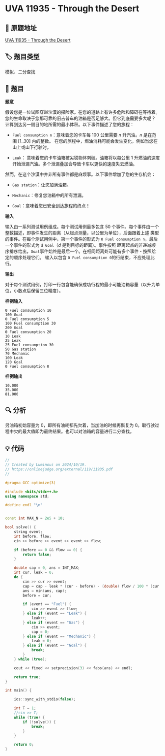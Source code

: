 # UVA 11935 - Through the Desert

## 🚀 原题地址
[UVA 11935 - Through the Desert](https://onlinejudge.org/external/119/11935.pdf)

## 🏷️ 题目类型

模拟、二分查找

## 📜 题目

**题意**

假设您是一位试图穿越沙漠的探险家。在您的道路上有许多危险和障碍在等待着。您的生命取决于您那可靠的旧吉普车的油箱是否足够大。但它到底需要多大呢？
计算到达另一侧目的地所需的最小体积。以下事件描述了您的旅程：
- `Fuel consumption n`：意味着您的卡车每 $100$ 公里需要 $n$ 升汽油。$n$ 是在范围 $[1..30]$ 内的整数。 在您的旅程中，燃油消耗可能会发生变化，例如当您在山上或山下行驶时。

- `Leak`： 意味着您的卡车油箱被尖锐物体刺破。油箱将以每公里 $1$ 升燃油的速度开始泄漏汽油。多个泄漏叠加会导致卡车以更快的速度失去燃油。

然而，在这个沙漠中并非所有事件都是麻烦事。以下事件增加了您的生存机会：

- `Gas station`：让您加满油箱。

- `Mechanic`：修复您油箱中的所有泄漏。

- `Goal`：意味着您已安全到达旅程的终点！

**输入**

输入由一系列测试用例组成。每个测试用例最多包含 $50$ 个事件。每个事件由一个整数描述，即事件发生的距离（从起点测量，以公里为单位），后面跟着上述
类型的事件。在每个测试用例中，第一个事件的形式为 `0 Fuel consumption n`，最后一个事件的形式为 `d Goal`（$d$ 是到目标的距离）。事件按照
距离起点的非递减顺序排序给出，`Goal`事件始终是最后一个。在相同距离处可能有多个事件 - 按照给定的顺序处理它们。
输入以包含 `0 Fuel consumption 0`的行结束，不应处理此行。

**输出**

对于每个测试用例，打印一行包含能确保成功行程的最小可能油箱容量（以升为单位，小数点后保留三位精度）。

**样例输入**

```text
0 Fuel consumption 10
100 Goal
0 Fuel consumption 5
100 Fuel consumption 30
200 Goal
0 Fuel consumption 20
10 Leak
25 Leak
25 Fuel consumption 30
50 Gas station
70 Mechanic
100 Leak
120 Goal
0 Fuel consumption 0
```

**样例输出**

```text
10.000
35.000
81.000
```

## 🔍 分析

另油箱初始容量为 $0$，即所有油耗都先欠着，当加油的时候再恢复为 0。取行驶过程中欠的最大值即为最终结果。也可以对油箱的容量进行二分查找。

## 💡 代码

```C++
//
// Created by Luminous on 2024/10/19.
// https://onlinejudge.org/external/119/11935.pdf
//

#pragma GCC optimize(3)

#include <bits/stdc++.h>
using namespace std;

#define endl "\n"


const int MAX_N = 2e5 + 10;

bool solve() {
    string event;
    int before, flow;
    cin >> before >> event >> event >> flow;

    if (before == 0 && flow == 0) {
        return false;
    }

    double cap = 0, ans = INT_MAX;
    int cur, leak = 0;
    do {
        cin >> cur >> event;
        cap = cap - leak * (cur - before) - (double) flow / 100 * (cur - before);
        ans = min(ans, cap);
        before = cur;

        if (event == "Fuel") {
            cin >> event >> flow;
        } else if (event == "Leak") {
            leak++;
        } else if (event == "Gas") {
            cin >> event;
            cap = 0;
        } else if (event == "Mechanic") {
            leak = 0;
        } else if (event == "Goal") {
            break;
        }
    } while (true);

    cout << fixed << setprecision(3) << fabs(ans) << endl;

    return true;
}

int main() {

    ios::sync_with_stdio(false);

    int T = 1;
    //cin >> T;
    while (true) {
        if (!solve()) {
            break;
        }
    }

    return 0;
}
```